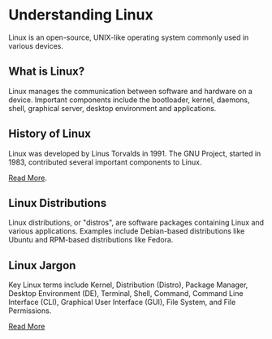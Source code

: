 # Understanding Linux

Linux is an open-source, UNIX-like operating system commonly used in various
devices.

## What is Linux?

Linux manages the communication between software and hardware on a device.
Important components include the bootloader, kernel, daemons, shell, graphical
server, desktop environment and applications.

## History of Linux

Linux was developed by Linus Torvalds in 1991.  The GNU Project,
started in 1983, contributed several important components to Linux.

[Read More](https://www.linux.com/what-is-linux/).

## Linux Distributions

Linux distributions, or "distros", are software packages containing Linux and
various applications. Examples include Debian-based distributions like Ubuntu
and RPM-based distributions like Fedora.

## Linux Jargon

Key Linux terms include Kernel, Distribution (Distro), Package Manager, Desktop
Environment (DE), Terminal, Shell, Command, Command Line Interface (CLI),
Graphical User Interface (GUI), File System, and File
Permissions. 

[Read More](http://www.catb.org/jargon/html/index.html)